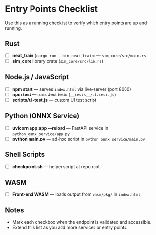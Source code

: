 # Entry Points Checklist

Use this as a running checklist to verify which entry points are up and running.

## Rust

- [ ] **neat_train** (`cargo run --bin neat_train`) — `sim_core/src/main.rs`
- [ ] **sim_core** library crate (`sim_core/src/lib.rs`)

## Node.js / JavaScript

- [ ] **npm start** — serves `index.html` via live-server (port 8000)
- [ ] **npm test** — runs Jest tests (`__tests__/ui.test.js`)
- [ ] **scripts/ui-test.js** — custom UI test script

## Python (ONNX Service)

- [ ] **uvicorn app:app --reload** — FastAPI service in `python_onnx_service/app.py`
- [ ] **python main.py** — ad-hoc script in `python_onnx_service/main.py`

## Shell Scripts

- [ ] **checkpoint.sh** — helper script at repo root

## WASM

- [ ] **Front-end WASM** — loads output from `wasm/pkg/` in `index.html`

## Notes

- Mark each checkbox when the endpoint is validated and accessible.
- Extend this list as you add more services or entry points.
